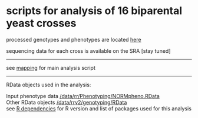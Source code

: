 # scripts for analysis of 16 biparental yeast crosses

processed genotypes and phenotypes are located [here](https://www.dropbox.com/sh/jqm7a11zz9laytd/AABaE0EfQxLH6ounPhJ7yYWya?dl=0)

sequencing data for each cross is available on the SRA [stay tuned]
___
see [mapping](analysis/mapping.R) for main analysis script
___

RData objects used in the analysis:

Input phenotype data [/data/rr/Phenotyping/NORMpheno.RData](https://drive.google.com/file/d/0ByJ-NQ1MGtWIUkUwaDhpbTZSTWM)<br>
Other RData objects [/data/rrv2/genotyping/RData](https://drive.google.com/drive/folders/1nIV-DgJQ0qPnyqj1UWbN1FkpfBlnJH1k)<br>
see [R dependencies](R_dependencies.csv) for R version and list of packages used for this analysis<br>

